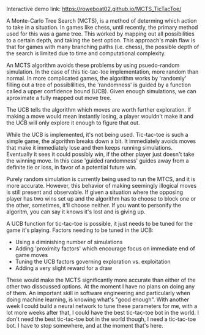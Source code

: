 Interactive demo link: https://roweboat02.github.io/MCTS_TicTacToe/

A Monte-Carlo Tree Search (MCTS), is a method of determing which action to take in a situation.
In games like chess, until recently, the primary method used for this was a game tree.
This worked by mapping out all possibilities to a certain depth, and taking the best option.
This approach's main flaw is that for games with many branching paths (i.e. chess),
the possible depth of the search is limited due to time and computational complexity.

An MCTS algorithm avoids these problems by using psuedo-random simulation.
In the case of this tic-tac-toe implementation, more random than normal.
In more complicated games, the algorithm works by 'randomly' filling out a tree of possiblilities,
the 'randomness' is guided by a function called a upper confidence bound (UCB).
Given enough simulations, we can aproximate a fully mapped out move tree.

The UCB tells the algorithm which moves are worth further exploration.
If making a move would mean instantly losing,
a player wouldn't make it and the UCB will only explore it enough to figure that out.

While the UCB is implemented, it's not being used.
Tic-tac-toe is such a simple game, the algorithm breaks down a bit.
It immediately avoids moves that make it immediately lose and then keeps running simulations.
Eventually it sees it could possibly win, if the other player just doesn't take the winning move.
In this case 'guided randomness' guides away from a definite tie or loss, in favor of a potential future win.

Purely random simulation is currently being used to run the MTCS, and it is more accurate.
However, this behavior of making seemingly illogical moves is still present and observable.
If given a situation where the opposing player has two wins set up
and the algorithm has to choose to block one or the other, sometimes, it'll choose neither.
If you want to personify the algoritm, you can say it knows it's lost and is giving up.

A UCB function for tic-tac-toe is possible, it just needs to be tuned for the game it's playing.
Factors needing to be tuned in the UCB:
- Using a diminishing number of simulations
- Adding 'proximity factors' which encourage focus on immediate end of game moves
- Tuning the UCB factors governing exploration vs. exploitation
- Adding a very slight reward for a draw

These would make the MCTS significantly more accurate than either of the other two disscussed options.
At the moment I have no plans on doing any of them.
An important skill in software engineering and particularly when doing machine learning,
is knowing what's "good enough".
With another week I could build a neural network to tune these parameters for me,
with a lot more weeks after that, I could have the best tic-tac-toe bot in the world.
I don't need the best tic-tac-toe bot in the world though, I need a tic-tac-toe bot.
I have to stop somewhere, and at the moment that's here.
